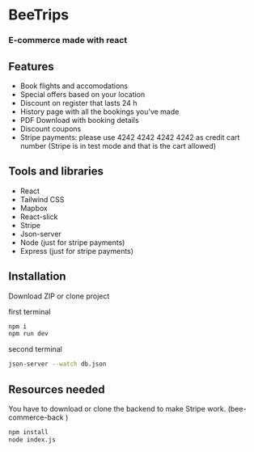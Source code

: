 # BeeTrips

### E-commerce made with react

## Features

- Book flights and accomodations
- Special offers based on your location
- Discount on register that lasts 24 h
- History page with all the bookings you've made
- PDF Download with booking details
- Discount coupons
- Stripe payments: please use 4242 4242 4242 4242 as credit cart number (Stripe is in test mode and that is the cart allowed)

## Tools and libraries

- React
- Tailwind CSS
- Mapbox
- React-slick
- Stripe
- Json-server
- Node (just for stripe payments)
- Express (just for stripe payments)

## Installation

Download ZIP or clone project

first terminal

```sh
npm i
npm run dev
```

second terminal

```sh
json-server --watch db.json
```

## Resources needed

You have to download or clone the backend to make Stripe work. (bee-commerce-back )

```sh
npm install
node index.js
```
